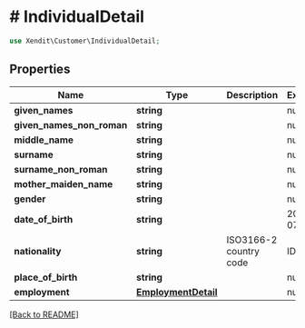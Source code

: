 # # IndividualDetail


```php
use Xendit\Customer\IndividualDetail;
```
## Properties

| Name | Type | Description | Examples | Notes |
| ------------ | ------------- | ------------- | ------------- | -------------|
| **given_names** | **string** |  | null |  [optional] |
| **given_names_non_roman** | **string** |  | null |  [optional] |
| **middle_name** | **string** |  | null |  [optional] |
| **surname** | **string** |  | null |  [optional] |
| **surname_non_roman** | **string** |  | null |  [optional] |
| **mother_maiden_name** | **string** |  | null |  [optional] |
| **gender** | **string** |  | null |  [optional] |
| **date_of_birth** | **string** |  | 2017-07-21 |  [optional] |
| **nationality** | **string** | ISO3166-2 country code | ID |  [optional] |
| **place_of_birth** | **string** |  | null |  [optional] |
| **employment** | [**EmploymentDetail**](EmploymentDetail.md) |  | null |  [optional] |


[[Back to README]](../../README.md)

